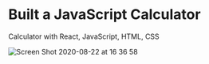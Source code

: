 # Built a JavaScript Calculator
Calculator with React, JavaScript, HTML, CSS

![Screen Shot 2020-08-22 at 16 36 58](https://user-images.githubusercontent.com/39401418/90967570-c8e60800-e495-11ea-97f7-a9df92a5e534.png)

